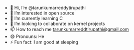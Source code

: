 - 👋 Hi, I’m @tarunkumarreddytirupathi
- 👀 I’m interested in open source
- 🌱 I’m currently learning C
- 💞️ I’m looking to collaborate on kernel projects
- 📫 How to reach me tarunkumarreddtirupathi@gmail.com
- 😄 Pronouns: He
- ⚡ Fun fact: I am good at sleeping

<!---
tarunkumarreddytirupathi/tarunkumarreddytirupathi is a ✨ special ✨ repository because its `README.md` (this file) appears on your GitHub profile.
You can click the Preview link to take a look at your changes.
--->
